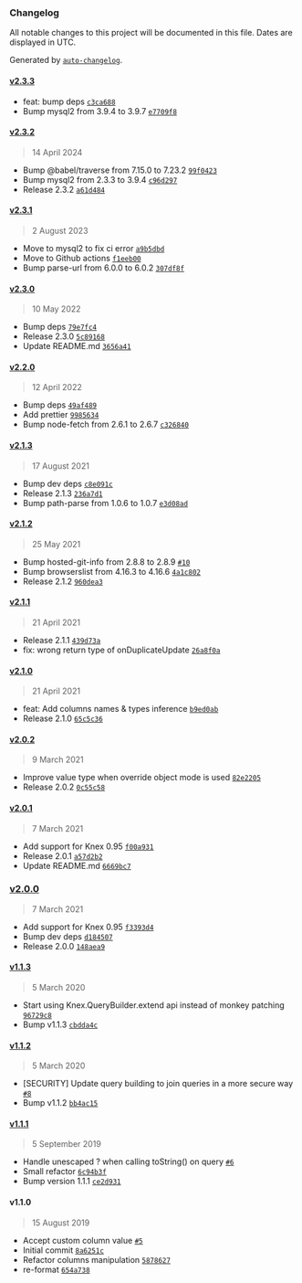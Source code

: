 ### Changelog

All notable changes to this project will be documented in this file. Dates are displayed in UTC.

Generated by [`auto-changelog`](https://github.com/CookPete/auto-changelog).

#### [v2.3.3](https://github.com/felixmosh/knex-on-duplicate-update/compare/v2.3.2...v2.3.3)

- feat: bump deps [`c3ca688`](https://github.com/felixmosh/knex-on-duplicate-update/commit/c3ca68875afa5b53a37713fe7ad77c5b717fe469)
- Bump mysql2 from 3.9.4 to 3.9.7 [`e7709f8`](https://github.com/felixmosh/knex-on-duplicate-update/commit/e7709f863199ef856690b39cb45196d99765f36a)

#### [v2.3.2](https://github.com/felixmosh/knex-on-duplicate-update/compare/v2.3.1...v2.3.2)

> 14 April 2024

- Bump @babel/traverse from 7.15.0 to 7.23.2 [`99f0423`](https://github.com/felixmosh/knex-on-duplicate-update/commit/99f04234cd72400d840b02cc618970ccdd56e747)
- Bump mysql2 from 2.3.3 to 3.9.4 [`c96d297`](https://github.com/felixmosh/knex-on-duplicate-update/commit/c96d297796d31284ceed4d17880edc44dd2a5bbb)
- Release 2.3.2 [`a61d484`](https://github.com/felixmosh/knex-on-duplicate-update/commit/a61d4842eb041cec39e7fee2d77ae56eb90937b6)

#### [v2.3.1](https://github.com/felixmosh/knex-on-duplicate-update/compare/v2.3.0...v2.3.1)

> 2 August 2023

- Move to mysql2 to fix ci error [`a9b5dbd`](https://github.com/felixmosh/knex-on-duplicate-update/commit/a9b5dbd98a58914e26da27fe4fb0ab101b12e94c)
- Move to Github actions [`f1eeb00`](https://github.com/felixmosh/knex-on-duplicate-update/commit/f1eeb00ef400e58ede41f420af472c992d4a1bd9)
- Bump parse-url from 6.0.0 to 6.0.2 [`307df8f`](https://github.com/felixmosh/knex-on-duplicate-update/commit/307df8f80608c562ea19d4ea2b13ddc07a73466c)

#### [v2.3.0](https://github.com/felixmosh/knex-on-duplicate-update/compare/v2.2.0...v2.3.0)

> 10 May 2022

- Bump deps [`79e7fc4`](https://github.com/felixmosh/knex-on-duplicate-update/commit/79e7fc42c20029f752b8133a3f2fc3a2f8beb4dc)
- Release 2.3.0 [`5c89168`](https://github.com/felixmosh/knex-on-duplicate-update/commit/5c8916847d2d2cb7ce4d40834b3fc48a215c61c5)
- Update README.md [`3656a41`](https://github.com/felixmosh/knex-on-duplicate-update/commit/3656a41f5af012d502925c70e2b0a8ee1f4db5f5)

#### [v2.2.0](https://github.com/felixmosh/knex-on-duplicate-update/compare/v2.1.3...v2.2.0)

> 12 April 2022

- Bump deps [`49af489`](https://github.com/felixmosh/knex-on-duplicate-update/commit/49af4897a91f26fa026f0f4872be3f043fe90d33)
- Add prettier [`9985634`](https://github.com/felixmosh/knex-on-duplicate-update/commit/998563442671e143a7aa2ea1f008312527f25956)
- Bump node-fetch from 2.6.1 to 2.6.7 [`c326840`](https://github.com/felixmosh/knex-on-duplicate-update/commit/c326840e7578a4ec960d68d15a3256bb2791bac3)

#### [v2.1.3](https://github.com/felixmosh/knex-on-duplicate-update/compare/v2.1.2...v2.1.3)

> 17 August 2021

- Bump dev deps [`c8e091c`](https://github.com/felixmosh/knex-on-duplicate-update/commit/c8e091c62fc88b7d96a7e95517caacd70ed3ad89)
- Release 2.1.3 [`236a7d1`](https://github.com/felixmosh/knex-on-duplicate-update/commit/236a7d1e2c686ba89d74f17bdcc0c350f959c65d)
- Bump path-parse from 1.0.6 to 1.0.7 [`e3d08ad`](https://github.com/felixmosh/knex-on-duplicate-update/commit/e3d08add12c12f053855f65a9e12851b1dac1b91)

#### [v2.1.2](https://github.com/felixmosh/knex-on-duplicate-update/compare/v2.1.1...v2.1.2)

> 25 May 2021

- Bump hosted-git-info from 2.8.8 to 2.8.9 [`#10`](https://github.com/felixmosh/knex-on-duplicate-update/pull/10)
- Bump browserslist from 4.16.3 to 4.16.6 [`4a1c802`](https://github.com/felixmosh/knex-on-duplicate-update/commit/4a1c8027a96b6a500c8cc399c07bd4461fd5ad5e)
- Release 2.1.2 [`960dea3`](https://github.com/felixmosh/knex-on-duplicate-update/commit/960dea32b9bf417284bcdffd76384825ceeee1ee)

#### [v2.1.1](https://github.com/felixmosh/knex-on-duplicate-update/compare/v2.1.0...v2.1.1)

> 21 April 2021

- Release 2.1.1 [`439d73a`](https://github.com/felixmosh/knex-on-duplicate-update/commit/439d73ac1f7f56e2429d7de2e1c94cd46db44150)
- fix: wrong return type of onDuplicateUpdate [`26a8f0a`](https://github.com/felixmosh/knex-on-duplicate-update/commit/26a8f0aa21a3793ce847607537ee59196d824eda)

#### [v2.1.0](https://github.com/felixmosh/knex-on-duplicate-update/compare/v2.0.2...v2.1.0)

> 21 April 2021

- feat: Add columns names & types inference [`b9ed0ab`](https://github.com/felixmosh/knex-on-duplicate-update/commit/b9ed0ab5b32d75f52a6f881997f2babf72257c22)
- Release 2.1.0 [`65c5c36`](https://github.com/felixmosh/knex-on-duplicate-update/commit/65c5c361e49149ed8be40aeb41885836f99a3e09)

#### [v2.0.2](https://github.com/felixmosh/knex-on-duplicate-update/compare/v2.0.1...v2.0.2)

> 9 March 2021

- Improve value type when override object mode is used [`82e2205`](https://github.com/felixmosh/knex-on-duplicate-update/commit/82e22054e33b0eaeac873752cc625cf0993ffbed)
- Release 2.0.2 [`0c55c58`](https://github.com/felixmosh/knex-on-duplicate-update/commit/0c55c58839d6ccae877b0328b7bfab0cf6f7d1d8)

#### [v2.0.1](https://github.com/felixmosh/knex-on-duplicate-update/compare/v2.0.0...v2.0.1)

> 7 March 2021

- Add support for Knex 0.95 [`f00a931`](https://github.com/felixmosh/knex-on-duplicate-update/commit/f00a931276931cca16a8c50efb4d29ff9d8042bd)
- Release 2.0.1 [`a57d2b2`](https://github.com/felixmosh/knex-on-duplicate-update/commit/a57d2b2bb32617de029fba081c1b1b2380cb6a64)
- Update README.md [`6669bc7`](https://github.com/felixmosh/knex-on-duplicate-update/commit/6669bc72d6f5b7622021565c7ff7277d8b91aabd)

### [v2.0.0](https://github.com/felixmosh/knex-on-duplicate-update/compare/v1.1.3...v2.0.0)

> 7 March 2021

- Add support for Knex 0.95 [`f3393d4`](https://github.com/felixmosh/knex-on-duplicate-update/commit/f3393d43dd918f42f1431a6baf8202f12126ef10)
- Bump dev deps [`d184507`](https://github.com/felixmosh/knex-on-duplicate-update/commit/d184507a16d9997b0d4ab32e0b6a2431c95d656d)
- Release 2.0.0 [`148aea9`](https://github.com/felixmosh/knex-on-duplicate-update/commit/148aea951ac96de37c0c1e1e7c4816f1aa6d06c1)

#### [v1.1.3](https://github.com/felixmosh/knex-on-duplicate-update/compare/v1.1.2...v1.1.3)

> 5 March 2020

- Start using Knex.QueryBuilder.extend api instead of monkey patching [`96729c8`](https://github.com/felixmosh/knex-on-duplicate-update/commit/96729c88ef75c4d6b117365502b7e0719d5a7ab9)
- Bump v1.1.3 [`cbdda4c`](https://github.com/felixmosh/knex-on-duplicate-update/commit/cbdda4c414cc3856d12af18bfe722ace87fef091)

#### [v1.1.2](https://github.com/felixmosh/knex-on-duplicate-update/compare/v1.1.1...v1.1.2)

> 5 March 2020

- [SECURITY] Update query building to join queries in a more secure way [`#8`](https://github.com/felixmosh/knex-on-duplicate-update/pull/8)
- Bump v1.1.2 [`bb4ac15`](https://github.com/felixmosh/knex-on-duplicate-update/commit/bb4ac15c8b4c56e307e741aabd63e7274b15a7bd)

#### [v1.1.1](https://github.com/felixmosh/knex-on-duplicate-update/compare/v1.1.0...v1.1.1)

> 5 September 2019

- Handle unescaped ? when calling toString() on query [`#6`](https://github.com/felixmosh/knex-on-duplicate-update/pull/6)
- Small refactor [`6c94b3f`](https://github.com/felixmosh/knex-on-duplicate-update/commit/6c94b3f7986d8bbb97721194f191d6a369989338)
- Bump version 1.1.1 [`ce2d931`](https://github.com/felixmosh/knex-on-duplicate-update/commit/ce2d931a4cc4125333f06d4e649116de21acf6ce)

#### v1.1.0

> 15 August 2019

- Accept custom column value [`#5`](https://github.com/felixmosh/knex-on-duplicate-update/pull/5)
- Initial commit [`8a6251c`](https://github.com/felixmosh/knex-on-duplicate-update/commit/8a6251c5bf7b9c4bd70a253b94367c3601a94cae)
- Refactor columns manipulation [`5878627`](https://github.com/felixmosh/knex-on-duplicate-update/commit/587862709275ad678d6b86cb71189dea8f26be66)
- re-format [`654a738`](https://github.com/felixmosh/knex-on-duplicate-update/commit/654a738389c1ac062b188d5180a33b4981156302)
